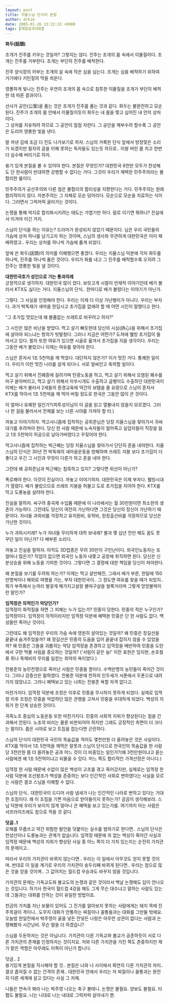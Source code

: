 ```yaml
---
layout: post
title: 지율스님 단식의 본질
author: drkim
date: 2005-01-26 13:22:33 +0900
tags: [깨달음의대화]
---
```

**화두(話頭)**
  
  
조개가 진주를 키우는 것일까? 그렇지는 않다. 진주는 조개의 몸 속에서 이물질이다. 조개는 진주를 거부한다. 조개는 부단히 진주를 배척한다.    
  
진주 양식장의 어부는 조개의 살 속에 작은 심을 심는다. 조개는 심을 배척하기 위하여 거기에다 키틴질의 막을 씌운다.    
  
영롱하게 빛나는 진주는 우연히 조개의 몸 속으로 침투한 이물질을 조개가 부단히 배척한 데 따른 결과이다.    

  
  
선사가 공안(公案)을 품는 것은 조개가 진주를 품는 것과 같다. 화두는 불완전하고 모순된다. 진주가 조개의 몸 안에서 이물질이듯이 화두는 내 몸을 찢고 심어진 내 안의 상처이다.   
그 상처를 치유하려 하므로 그 공안이 점점 자란다. 그 공안을 깨부수려 할수록 그 공안은 도리어 영롱한 빛을 낸다. 


  
   
  
말 꺼낸 김에 조금 더 진도 나가보기로 하자. 스님의 거룩한 단식 앞에서 방정맞은 소리가 되겠지만 필자의 글을 이해 못하는 독자들도 있는듯 하므로.. 이왕 버린 몸 치고 한번 더 실수해 버리기로 하자.    
  
용기 있게 본질을 볼 수 있어야 한다. 본질은 무엇인가? 대한민국 8천만 모두가 찬성해도 단 한사람이 반대하면 강행할 수 없다는 거다. 그것이 우리가 채택한 민주주의라는 불합리한 룰이다.    
  
민주주의가 공산주의와 다른 점은 불합리의 합리성을 지향한다는 거다. 민주주의는 원래 합리적이지 않다. 자본주의는 그 자체로 모순 덩어리다. 모순으로 모순을 치료하는 식이다. 그러면서 그럭저럭 굴러가는 것이다.    
  
논쟁을 통해 억지로 합리화시키려는 태도는 가엽기만 하다. 말로 이기면 뭐하나? 진실에서 이겨야 이긴 거지.    
  
스님이 단식을 하는 이유는? 드라마가 완성되지 않았기 때문이다. 님은 우리 국민들의 가슴에 상처 하나를 남기고자 하는 것이며, 스님의 생사와 무관하게 대한민국은 이미 패배하였고.. 우리는 상처를 하나씩 가슴에 품게 되었다.    
  
앞에 쓴 화두(話頭)의 의미를 이해했으면 좋겠다. 우리는 지율스님 덕분에 각자 화두를 하나씩, 진주를 하나씩 품은 것이다. 우리가 화를 내고 그 진주를 배척할수록 오히려 그 진주는 영롱한 빛을 낼 것이다. 
  
  
**대한민국호가 성인으로 가는 통과의례**  
긍정적으로 생각하자. 대한민국 많이 컸다. 보릿고개 시절이 언제적 이야기인데 배가 불러서 KTX도 싫다는 거다. 지율스님의 단식.. 한마디로 배가 불렀다는 이야기가 아닌가.    
  
그렇다. 그 사실을 인정해야 한다. 우리는 이제 더 이상 가난뱅이가 아니다. 우리는 부자다. 과거 박독재가 새마을 한답시고 초가집을 없애려 할 때 어떤 시인이 말했다고 한다.    
  
“그 초가집 멋있는데 왜 볼품없는 쓰레트로 바꾸려고 하지?”    
  
그 시인은 많은 비난을 받았다. 먹고 살기 빠듯한데 당신의 시심(詩心)을 위해서 초가집에 살아야 되느냐는 항의가 빗발쳤다. 그러나 지금은 어떤가? 도처에 웰빙 초가집이 들어서고 있다. 필자 또한 여유가 있으면 시골로 옮겨서 초가집을 지을 생각이다. 우리는 그동안 배가 불렀으니 이제는 여유를 찾아야 한다.    
  
스님은 혼자서 1조 5천억을 깨 먹었다. 대단하지 않은가? 이거 멋진 거다. 통쾌한 일이다. 우리가 이런 멋진 나라를 살게 되다니. 서로 얼싸안고 축하할 일이다.    
  
먹고 살기 위해서 진폐증에 걸려가며 탄광노동을 하고, 먹고 살기 위해서 오염된 폐수를 마구 쏟아버리고, 먹고 살기 위해서 이쑤시개도 수출하고 굼벵이도 수출하던 대한민국이 이제는 배가 불러서 2세들의 환경교육에 약간의 보탬을 줄 요량으로 스님이 혼자서 KTX를 막아서 1조 5천억을 깨 먹어 버릴 정도로 한국은 그동안 많이 큰 것이다.    
  
이 얼마나 유쾌한 일인가?(피투성이님이 이 글을 읽고 열불내지 않을지 모르겠다. 그러나 한 걸음 물러서서 전체를 보는 너른 시야를 가져야 할 터.)    
  
까놓고 이야기하자. 먹고사니즘에 집착하는 공희준님은 당장 지율스님을 찾아가서 귀싸대기를 후려쳐야 한다. 당신 한 사람 때문에 노숙자들이 얼어죽고 실업자들이 직장을 잃고 1조 5천억이 허공으로 날아가버렸다고 꾸짖어야 한다.    
  
먹고사니즘에 집착하는 박근혜는 당장 지율스님을 찾아가서 단단히 혼을 내야한다. 지율스님의 단식은 30년 전 박독재의 새마을운동을 방해하며 쓰레트 지붕 보다 초가집이 더 좋다고 우긴 그 시인과 무엇이 다른가 하고 혼을 내야 한다.    
  
그런데 왜 공희준님과 박근혜는 침묵하고 있지? 그렇다면 위선이 아닌가? 
  
  
폭로해야 한다. 이것이 진실이다. 까놓고 이야기하자. 대한민국은 이제 부자다. 웰빙시대가 열렸다. 배가 불렀으므로 쓰레뜨 지붕을 허물고 도로 초가집을 지어야 한다. KTX를 막고 도롱뇽을 살려야 한다.    
  
진실을 말하자. 싸구려 중국제 수입품 때문에 이 나라에서는 월 30만원이면 최소한의 생존이 가능하다. 그런데도 당신이 여전히 가난하다면 그것은 당신의 정신이 가난하기 때문이다. 자녀들 과외비를 걱정하고 유치원비, 유학비, 원정출산비를 걱정하므로 당신은 가난한 것이다.    
  
누가 과외시키래? 누가 자녀들 무리하게 대학 보내래? 불과 몇 십년 전만 해도 꿈도 못 꾸던 일이 아닌가? 다 배부른 소리다.    
  
까놓고 진실을 말하자. 아직도 3D업종은 무려 30만이 구인난이다. 외국인노동자는 또 얼마나 많은가? 직업이 없으면 외국인 노동자 내쫓고 공장에 취직하면 된다. 당신은 신분상승을 위해 노동을 기피한 것이다. 그렇다면 그 결정에 대한 책임을 당신이 져야한다.    
  
왜 본질을 보기를 두려워 하는가? 이제는 먹고 살만해진, 그래서 배가 부른, 한달에 150만명씩이나 해외로 여행을 가는, 부자 대한민국이.. 그 정도면 여유를 찾을 때가 되었지.. 뭐가 부족해서 눈까리 벌겋게 해가지고설랑 볼따구살을 씰룩거리며 그렇게 앙앙불락이란 말인가?    
  
**임꺽정은 의적인가 악당인가?**  
임꺽정이 화적질을 하면 그 피해는 누가 입는가? 민중이 당한다. 민중의 적은 누구인가? 임꺽정이다. 임꺽정이 의적이라지만 임꺽정 덕분에 혜택본 민중은 단 한 사람도 없다. 백성들만 죽어난 것이다.    
  
그런데도 왜 임꺽정은 우리의 가슴 속에 영원히 살아있는 것일까? 왜 민중은 장길산을 끝끝내 숨겨주었을까? 왜 장길산은 민중의 도움을 입어 끝끝내 잡히지 않을 수 있었을까? 왜 민중은 그들을 괴롭히는 악당 임꺽정을 존경하고 임꺽정을 배반하여 민중을 도탄에서 구한 먹물 서림을 증오하는 것일까? ('서림이 같은 놈!' 이란 표현은 임지현, 손호철류 쥐나 족제비의 무리를 일컫는 최악의 욕이었다.)    
  
전봉준의 농민전쟁으로 죽어난 사람은 민중들 뿐이다. 수백만명의 농민들이 죽어간 것이다. 그러나 강증산은 말하였다. 전봉준 덕분에 천하의 인두세가 서푼에서 두푼으로 내려가지 않았냐고. 그러니 혜택보고 있는 너희는 전봉준 욕할 자격 없다고.    
  
마찬가지다. 임꺽정 덕분에 조정은 이후로 민중을 무시하지 못하게 되었다. 실제로 임꺽정 이후 조정은 민중을 억압하던 많은 관행을 고쳐서 민중을 우대하게 되었다. 백성의 지위가 한 단계 상승한 것이다. 
  
  
귀족노조 중심의 노동운동 또한 마찬가지다. 민중의 사회적 지위가 향상된다는 점을 간과해서 안된다. 노조의 비리는 물론 비판되어야 하지만 그래도 긍정적인 측면이 더 크다는 말이다. 좁은 시야로 보고 트집을 잡는다면 곤란하다.    
  
스님의 단식이 대한민국 국민의 목숨값을 적어도 몇천만원 더 올려놓은 것은 사실이다. KTX를 막아서 1조 5천억을 깨먹은 잘못과 스님이 단식으로 한국인의 목숨값을 한 사람 당 3천만원 쯤 더 올려놓은 공과 어느 것이 더 비중있는 일인가?(왜 3천만원이냐고 묻는 사람에겐 왜 1조 5천억이냐고 되물을 수 있다. 어느 쪽도 합리적인 가격산정은 아니다.)    
  
임꺽정 한 사람 때문에 수없이 많은 백성이 고초를 겪고 죽어갔지만, 실제로는 임꺽정 한 사람 덕분에 조선왕조가 백성을 존중하는 보다 인간적인 사회로 변하였다는 사실을 모르는 사람은 결코 스님을 이해할 수 없다. 
  
  
스님의 단식.. 대한민국이 드디어 사람 냄새가 나는 인간적인 나라로 변하고 있다는 거대한 조짐이다. 왜 이 조짐을 기쁜 마음으로 받아들이지 못하는가? 곰곰이 생각해보라. 스님 덕분에 우리가 보이지 않게 얼마나 큰 혜택을 보고 있는가를. 여기까지 아는 사람은 서프라이즈에도 참으로 적을 것 같다. 


  
   
  
**덧글..1**  
오해를 무릅쓰고 약간 위험한 발언을 덧붙이는 실수를 범하기로 한다면.. 스님의 단식은 천성산이나 도롱뇽과는 관계가 없습니다. 임꺽정 때문에 죄 없는 백성이 죽어간 사실과 임꺽정 때문에 백성의 지위가 향상된 사실 중 어느 쪽이 더 가치 있는지는 순전히 가치관의 문제이고..    
  
따라서 우리의 가치관이 바뀌지 않는다면.. 우리는 이 일에서 아무것도 얻지 못할 것이며..반대로 이 일을 계기로 우리의 가치관이 송두리째 바뀌게 된다면.. 우리는 참으로 많은 것을 얻을 것이며.. 그 값어치는 월드컵 우승과도 바꾸지 않을 것입니다.    
  
가치관의 문제는 기독교도와 불교도의 논쟁과 같은 것이라서 백날 논쟁해도 답이 안나오는 것입니다. 하기사 한국이 월드컵 4강을 해도 그게 무슨 대수냐고 말하는 사람도 있는데 그들과는 대화를 안하는 것이 유일한 방법이죠. 
  
  
천금의 가치를 지닌 보물이 있어도 그 진가를 알아보지 못하는 사람에게는 돼지 목에 진주목걸이 격이니.. 도무지 대화가 안통하는 찌질이나 꼴통들과는 대화를 그만둘 밖에요. 오늘밤 한일전에서 박주영이 골을 넣든 안넣든 나랑은 아무런 상관이 없다는 사람과 논쟁해봤자 시간낭비. 무슨 말을 더 하겠습니?    
  
스님을 두둔하자는 것은 아닙니다. 가치관이 다른 기독교와 불교가 공존하듯이 서로 다른 가치관의 존재를 인정하자는 것이지요. 저와 다른 가치관을 가진 쪽도 존중하지만 제가 맡은 역할은 아무래도 이쪽이 아닌가 합니다.    
  
덧글.. 2   
용기있게 본질을 직시해야 할 것.. 본질은 너와 나 사이에서 확연히 다른 가치관의 차이.. 결코 좁혀질 수 없는 간격의 존재.. 대한민국 안에서 우리는 저 찌질이나 꼴통과는 완전히 다른 세계에 살고 있다는 사실 그 자체.    
  
니들은 연속극 봐라 나는 박주영 나오는 축구 볼테니. 논쟁은 불필요. 양보도 불필요. 타협도 불필요. 니는 니대로 나는 내대로 그럭저럭 살아내기 뿐.